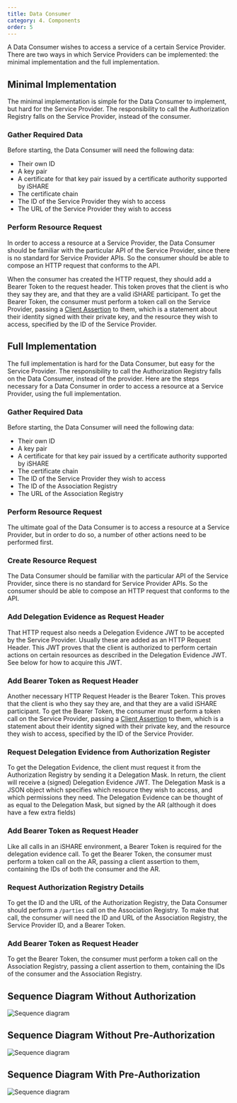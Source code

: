 ```yaml
---
title: Data Consumer
category: 4. Components
order: 5
---
```


A Data Consumer wishes to access a service of a certain Service Provider. There are two ways in which Service Providers can be implemented: the minimal implementation and the full implementation.

## Minimal Implementation

The minimal implementation is simple for the Data Consumer to implement, but hard for the Service Provider. The responsibility to call the Authorization Registry falls on the Service Provider, instead of the consumer.

### Gather Required Data

Before starting, the Data Consumer will need the following data:

- Their own ID
- A key pair
- A certificate for that key pair issued by a certificate authority supported by iSHARE
- The certificate chain
- The ID of the Service Provider they wish to access
- The URL of the Service Provider they wish to access

### Perform Resource Request

In order to access a resource at a Service Provider, the Data Consumer should be familiar with the particular API of the Service Provider, since there is no standard for Service Provider APIs. So the consumer should be able to compose an HTTP request that conforms to the API.

When the consumer has created the HTTP request, they should add a Bearer Token to the request header. This token proves that the client is who they say they are, and that they are a valid iSHARE participant. To get the Bearer Token, the consumer must perform a token call on the Service Provider, passing a [Client Assertion](glossary.md#client-assertion) to them, which is a statement about their identity signed with their private key, and the resource they wish to access, specified by the ID of the Service Provider.

## Full Implementation

The full implementation is hard for the Data Consumer, but easy for the Service Provider. The responsibility to call the Authorization Registry falls on the Data Consumer, instead of the provider. Here are the steps necessary for a Data Consumer in order to access a resource at a Service Provider, using the full implementation.

### Gather Required Data

Before starting, the Data Consumer will need the following data:

- Their own ID
- A key pair
- A certificate for that key pair issued by a certificate authority supported by iSHARE
- The certificate chain
- The ID of the Service Provider they wish to access
- The ID of the Association Registry
- The URL of the Association Registry

### Perform Resource Request

The ultimate goal of the Data Consumer is to access a resource at a Service Provider, but in order to do so, a number of other actions need to be performed first.

### Create Resource Request

The Data Consumer should be familiar with the particular API of the Service Provider, since there is no standard for Service Provider APIs. So the consumer should be able to compose an HTTP request that conforms to the API.

### Add Delegation Evidence as Request Header

That HTTP request also needs a Delegation Evidence JWT to be accepted by the Service Provider. Usually these are added as an HTTP Request Header. This JWT proves that the client is authorized to perform certain actions on certain resources as described in the Delegation Evidence JWT. See below for how to acquire this JWT.

### Add Bearer Token as Request Header

Another necessary HTTP Request Header is the Bearer Token. This proves that the client is who they say they are, and that they are a valid iSHARE participant. To get the Bearer Token, the consumer must perform a token call on the Service Provider, passing a [Client Assertion](glossary.md#client-assertion) to them, which is a statement about their identity signed with their private key, and the resource they wish to access, specified by the ID of the Service Provider.

### Request Delegation Evidence from Authorization Register

To get the Delegation Evidence, the client must request it from the Authorization Registry by sending it a Delegation Mask. In return, the client will receive a (signed) Delegation Evidence JWT. The Delegation Mask is a JSON object which specifies which resource they wish to access, and which permissions they need. The Delegation Evidence can be thought of as equal to the Delegation Mask, but signed by the AR (although it does have a few extra fields)

### Add Bearer Token as Request Header

Like all calls in an iSHARE environment, a Bearer Token is required for the delegation evidence call. To get the Bearer Token, the consumer must perform a token call on the AR, passing a client assertion to them, containing the IDs of both the consumer and the AR.

### Request Authorization Registry Details

To get the ID and the URL of the Authorization Registry, the Data Consumer should perform a `/parties` call on the Association Registry. To make that call, the consumer will need the ID and URL of the Association Registry, the Service Provider ID, and a Bearer Token.

### Add Bearer Token as Request Header

To get the Bearer Token, the consumer must perform a token call on the Association Registry, passing a client assertion to them, containing the IDs of the consumer and the Association Registry.

## Sequence Diagram Without Authorization

![Sequence diagram](simple-base-sequence.svg)

## Sequence Diagram Without Pre-Authorization

![Sequence diagram](delegation-by-owner-sequence.svg)

## Sequence Diagram With Pre-Authorization

![Sequence diagram](base-sequence.svg)
